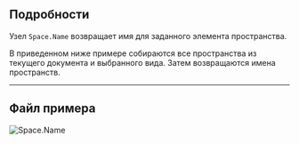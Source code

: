 ## Подробности
Узел `Space.Name` возвращает имя для заданного элемента пространства.

В приведенном ниже примере собираются все пространства из текущего документа и выбранного вида. Затем возвращаются имена пространств.
___
## Файл примера

![Space.Name](./Revit.Elements.Space.Name_img.jpg)
